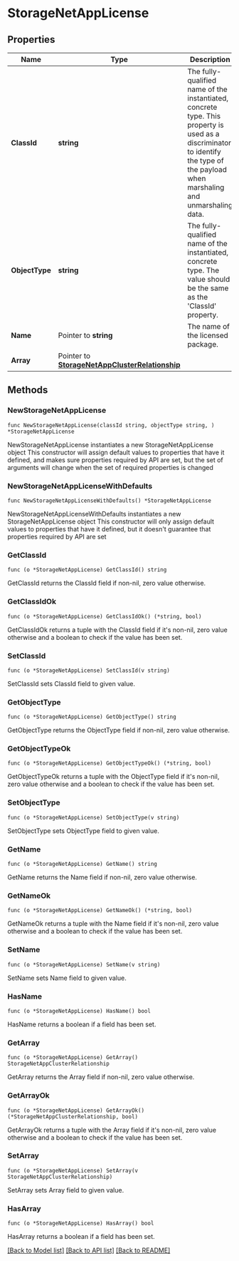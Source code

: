 # StorageNetAppLicense

## Properties

Name | Type | Description | Notes
------------ | ------------- | ------------- | -------------
**ClassId** | **string** | The fully-qualified name of the instantiated, concrete type. This property is used as a discriminator to identify the type of the payload when marshaling and unmarshaling data. | [default to "storage.NetAppLicense"]
**ObjectType** | **string** | The fully-qualified name of the instantiated, concrete type. The value should be the same as the &#39;ClassId&#39; property. | [default to "storage.NetAppLicense"]
**Name** | Pointer to **string** | The name of the licensed package. | [optional] [readonly] 
**Array** | Pointer to [**StorageNetAppClusterRelationship**](StorageNetAppClusterRelationship.md) |  | [optional] 

## Methods

### NewStorageNetAppLicense

`func NewStorageNetAppLicense(classId string, objectType string, ) *StorageNetAppLicense`

NewStorageNetAppLicense instantiates a new StorageNetAppLicense object
This constructor will assign default values to properties that have it defined,
and makes sure properties required by API are set, but the set of arguments
will change when the set of required properties is changed

### NewStorageNetAppLicenseWithDefaults

`func NewStorageNetAppLicenseWithDefaults() *StorageNetAppLicense`

NewStorageNetAppLicenseWithDefaults instantiates a new StorageNetAppLicense object
This constructor will only assign default values to properties that have it defined,
but it doesn't guarantee that properties required by API are set

### GetClassId

`func (o *StorageNetAppLicense) GetClassId() string`

GetClassId returns the ClassId field if non-nil, zero value otherwise.

### GetClassIdOk

`func (o *StorageNetAppLicense) GetClassIdOk() (*string, bool)`

GetClassIdOk returns a tuple with the ClassId field if it's non-nil, zero value otherwise
and a boolean to check if the value has been set.

### SetClassId

`func (o *StorageNetAppLicense) SetClassId(v string)`

SetClassId sets ClassId field to given value.


### GetObjectType

`func (o *StorageNetAppLicense) GetObjectType() string`

GetObjectType returns the ObjectType field if non-nil, zero value otherwise.

### GetObjectTypeOk

`func (o *StorageNetAppLicense) GetObjectTypeOk() (*string, bool)`

GetObjectTypeOk returns a tuple with the ObjectType field if it's non-nil, zero value otherwise
and a boolean to check if the value has been set.

### SetObjectType

`func (o *StorageNetAppLicense) SetObjectType(v string)`

SetObjectType sets ObjectType field to given value.


### GetName

`func (o *StorageNetAppLicense) GetName() string`

GetName returns the Name field if non-nil, zero value otherwise.

### GetNameOk

`func (o *StorageNetAppLicense) GetNameOk() (*string, bool)`

GetNameOk returns a tuple with the Name field if it's non-nil, zero value otherwise
and a boolean to check if the value has been set.

### SetName

`func (o *StorageNetAppLicense) SetName(v string)`

SetName sets Name field to given value.

### HasName

`func (o *StorageNetAppLicense) HasName() bool`

HasName returns a boolean if a field has been set.

### GetArray

`func (o *StorageNetAppLicense) GetArray() StorageNetAppClusterRelationship`

GetArray returns the Array field if non-nil, zero value otherwise.

### GetArrayOk

`func (o *StorageNetAppLicense) GetArrayOk() (*StorageNetAppClusterRelationship, bool)`

GetArrayOk returns a tuple with the Array field if it's non-nil, zero value otherwise
and a boolean to check if the value has been set.

### SetArray

`func (o *StorageNetAppLicense) SetArray(v StorageNetAppClusterRelationship)`

SetArray sets Array field to given value.

### HasArray

`func (o *StorageNetAppLicense) HasArray() bool`

HasArray returns a boolean if a field has been set.


[[Back to Model list]](../README.md#documentation-for-models) [[Back to API list]](../README.md#documentation-for-api-endpoints) [[Back to README]](../README.md)


